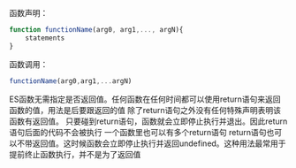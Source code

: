 函数声明：
```js
function functionName(arg0, arg1,..., argN){
	statements
}
```
函数调用：
```js
functionName(arg0,arg1,...argN)
```

ES函数无需指定是否返回值。任何函数在任何时间都可以使用return语句来返回函数的值，用法是后要跟返回的值
除了return语句之外没有任何特殊声明表明该函数有返回值。
只要碰到return语句，函数就会立即停止执行并退出。因此return语句后面的代码不会被执行
一个函数里也可以有多个return语句
return语句也可以不带返回值。这时候函数会立即停止执行并返回undefined。这种用法最常用于提前终止函数执行，并不是为了返回值
